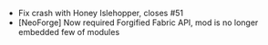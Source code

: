 * Fix crash with Honey Islehopper, closes #51
* [NeoForge] Now required Forgified Fabric API, mod is no longer embedded few of modules